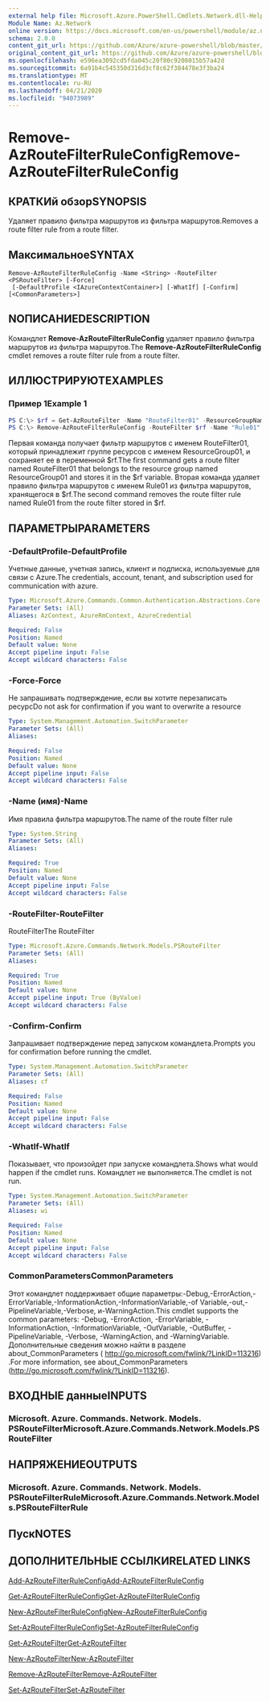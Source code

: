 ```yaml
---
external help file: Microsoft.Azure.PowerShell.Cmdlets.Network.dll-Help.xml
Module Name: Az.Network
online version: https://docs.microsoft.com/en-us/powershell/module/az.network/remove-azroutefilterruleconfig
schema: 2.0.0
content_git_url: https://github.com/Azure/azure-powershell/blob/master/src/Network/Network/help/Remove-AzRouteFilterRuleConfig.md
original_content_git_url: https://github.com/Azure/azure-powershell/blob/master/src/Network/Network/help/Remove-AzRouteFilterRuleConfig.md
ms.openlocfilehash: e596ea3092cd5fda045c20f80c9208015b57a42d
ms.sourcegitcommit: 6a91b4c545350d316d3cf8c62f384478e3f3ba24
ms.translationtype: MT
ms.contentlocale: ru-RU
ms.lasthandoff: 04/21/2020
ms.locfileid: "94073989"
---
```

# <span data-ttu-id="78b38-101">Remove-AzRouteFilterRuleConfig</span><span class="sxs-lookup"><span data-stu-id="78b38-101">Remove-AzRouteFilterRuleConfig</span></span>

## <span data-ttu-id="78b38-102">КРАТКИй обзор</span><span class="sxs-lookup"><span data-stu-id="78b38-102">SYNOPSIS</span></span>
<span data-ttu-id="78b38-103">Удаляет правило фильтра маршрутов из фильтра маршрутов.</span><span class="sxs-lookup"><span data-stu-id="78b38-103">Removes a route filter rule from a route filter.</span></span>

## <span data-ttu-id="78b38-104">Максимальное</span><span class="sxs-lookup"><span data-stu-id="78b38-104">SYNTAX</span></span>

```
Remove-AzRouteFilterRuleConfig -Name <String> -RouteFilter <PSRouteFilter> [-Force]
 [-DefaultProfile <IAzureContextContainer>] [-WhatIf] [-Confirm] [<CommonParameters>]
```

## <span data-ttu-id="78b38-105">NОПИСАНИЕ</span><span class="sxs-lookup"><span data-stu-id="78b38-105">DESCRIPTION</span></span>
<span data-ttu-id="78b38-106">Командлет **Remove-AzRouteFilterRuleConfig** удаляет правило фильтра маршрутов из фильтра маршрутов.</span><span class="sxs-lookup"><span data-stu-id="78b38-106">The **Remove-AzRouteFilterRuleConfig** cmdlet removes a route filter rule from a route filter.</span></span>

## <span data-ttu-id="78b38-107">ИЛЛЮСТРИРУЮТ</span><span class="sxs-lookup"><span data-stu-id="78b38-107">EXAMPLES</span></span>

### <span data-ttu-id="78b38-108">Пример 1</span><span class="sxs-lookup"><span data-stu-id="78b38-108">Example 1</span></span>
```powershell
PS C:\> $rf = Get-AzRouteFilter -Name "RouteFilter01" -ResourceGroupName "ResourceGroup01"
PS C:\> Remove-AzRouteFilterRuleConfig -RouteFilter $rf -Name "Rule01"
```

<span data-ttu-id="78b38-109">Первая команда получает фильтр маршрутов с именем RouteFilter01, который принадлежит группе ресурсов с именем ResourceGroup01, и сохраняет ее в переменной $rf.</span><span class="sxs-lookup"><span data-stu-id="78b38-109">The first command gets a route filter named RouteFilter01 that belongs to the resource group named ResourceGroup01 and stores it in the $rf variable.</span></span>
<span data-ttu-id="78b38-110">Вторая команда удаляет правило фильтра маршрутов с именем Rule01 из фильтра маршрутов, хранящегося в $rf.</span><span class="sxs-lookup"><span data-stu-id="78b38-110">The second command removes the route filter rule named Rule01 from the route filter stored in $rf.</span></span>

## <span data-ttu-id="78b38-111">ПАРАМЕТРЫ</span><span class="sxs-lookup"><span data-stu-id="78b38-111">PARAMETERS</span></span>

### <span data-ttu-id="78b38-112">-DefaultProfile</span><span class="sxs-lookup"><span data-stu-id="78b38-112">-DefaultProfile</span></span>
<span data-ttu-id="78b38-113">Учетные данные, учетная запись, клиент и подписка, используемые для связи с Azure.</span><span class="sxs-lookup"><span data-stu-id="78b38-113">The credentials, account, tenant, and subscription used for communication with azure.</span></span>

```yaml
Type: Microsoft.Azure.Commands.Common.Authentication.Abstractions.Core.IAzureContextContainer
Parameter Sets: (All)
Aliases: AzContext, AzureRmContext, AzureCredential

Required: False
Position: Named
Default value: None
Accept pipeline input: False
Accept wildcard characters: False
```

### <span data-ttu-id="78b38-114">-Force</span><span class="sxs-lookup"><span data-stu-id="78b38-114">-Force</span></span>
<span data-ttu-id="78b38-115">Не запрашивать подтверждение, если вы хотите перезаписать ресурс</span><span class="sxs-lookup"><span data-stu-id="78b38-115">Do not ask for confirmation if you want to overwrite a resource</span></span>

```yaml
Type: System.Management.Automation.SwitchParameter
Parameter Sets: (All)
Aliases:

Required: False
Position: Named
Default value: None
Accept pipeline input: False
Accept wildcard characters: False
```

### <span data-ttu-id="78b38-116">-Name (имя)</span><span class="sxs-lookup"><span data-stu-id="78b38-116">-Name</span></span>
<span data-ttu-id="78b38-117">Имя правила фильтра маршрутов.</span><span class="sxs-lookup"><span data-stu-id="78b38-117">The name of the route filter rule</span></span>

```yaml
Type: System.String
Parameter Sets: (All)
Aliases:

Required: True
Position: Named
Default value: None
Accept pipeline input: False
Accept wildcard characters: False
```

### <span data-ttu-id="78b38-118">-RouteFilter</span><span class="sxs-lookup"><span data-stu-id="78b38-118">-RouteFilter</span></span>
<span data-ttu-id="78b38-119">RouteFilter</span><span class="sxs-lookup"><span data-stu-id="78b38-119">The RouteFilter</span></span>

```yaml
Type: Microsoft.Azure.Commands.Network.Models.PSRouteFilter
Parameter Sets: (All)
Aliases:

Required: True
Position: Named
Default value: None
Accept pipeline input: True (ByValue)
Accept wildcard characters: False
```

### <span data-ttu-id="78b38-120">-Confirm</span><span class="sxs-lookup"><span data-stu-id="78b38-120">-Confirm</span></span>
<span data-ttu-id="78b38-121">Запрашивает подтверждение перед запуском командлета.</span><span class="sxs-lookup"><span data-stu-id="78b38-121">Prompts you for confirmation before running the cmdlet.</span></span>

```yaml
Type: System.Management.Automation.SwitchParameter
Parameter Sets: (All)
Aliases: cf

Required: False
Position: Named
Default value: None
Accept pipeline input: False
Accept wildcard characters: False
```

### <span data-ttu-id="78b38-122">-WhatIf</span><span class="sxs-lookup"><span data-stu-id="78b38-122">-WhatIf</span></span>
<span data-ttu-id="78b38-123">Показывает, что произойдет при запуске командлета.</span><span class="sxs-lookup"><span data-stu-id="78b38-123">Shows what would happen if the cmdlet runs.</span></span> <span data-ttu-id="78b38-124">Командлет не выполняется.</span><span class="sxs-lookup"><span data-stu-id="78b38-124">The cmdlet is not run.</span></span>

```yaml
Type: System.Management.Automation.SwitchParameter
Parameter Sets: (All)
Aliases: wi

Required: False
Position: Named
Default value: None
Accept pipeline input: False
Accept wildcard characters: False
```

### <span data-ttu-id="78b38-125">CommonParameters</span><span class="sxs-lookup"><span data-stu-id="78b38-125">CommonParameters</span></span>
<span data-ttu-id="78b38-126">Этот командлет поддерживает общие параметры:-Debug,-ErrorAction,-ErrorVariable,-InformationAction,-InformationVariable,-of Variable,-out,-PipelineVariable,-Verbose, и-WarningAction.</span><span class="sxs-lookup"><span data-stu-id="78b38-126">This cmdlet supports the common parameters: -Debug, -ErrorAction, -ErrorVariable, -InformationAction, -InformationVariable, -OutVariable, -OutBuffer, -PipelineVariable, -Verbose, -WarningAction, and -WarningVariable.</span></span> <span data-ttu-id="78b38-127">Дополнительные сведения можно найти в разделе about_CommonParameters ( http://go.microsoft.com/fwlink/?LinkID=113216) .</span><span class="sxs-lookup"><span data-stu-id="78b38-127">For more information, see about_CommonParameters (http://go.microsoft.com/fwlink/?LinkID=113216).</span></span>

## <span data-ttu-id="78b38-128">ВХОДНЫЕ данные</span><span class="sxs-lookup"><span data-stu-id="78b38-128">INPUTS</span></span>

### <span data-ttu-id="78b38-129">Microsoft. Azure. Commands. Network. Models. PSRouteFilter</span><span class="sxs-lookup"><span data-stu-id="78b38-129">Microsoft.Azure.Commands.Network.Models.PSRouteFilter</span></span>

## <span data-ttu-id="78b38-130">НАПРЯЖЕНИЕ</span><span class="sxs-lookup"><span data-stu-id="78b38-130">OUTPUTS</span></span>

### <span data-ttu-id="78b38-131">Microsoft. Azure. Commands. Network. Models. PSRouteFilterRule</span><span class="sxs-lookup"><span data-stu-id="78b38-131">Microsoft.Azure.Commands.Network.Models.PSRouteFilterRule</span></span>

## <span data-ttu-id="78b38-132">Пуск</span><span class="sxs-lookup"><span data-stu-id="78b38-132">NOTES</span></span>

## <span data-ttu-id="78b38-133">ДОПОЛНИТЕЛЬНЫЕ ССЫЛКИ</span><span class="sxs-lookup"><span data-stu-id="78b38-133">RELATED LINKS</span></span>

[<span data-ttu-id="78b38-134">Add-AzRouteFilterRuleConfig</span><span class="sxs-lookup"><span data-stu-id="78b38-134">Add-AzRouteFilterRuleConfig</span></span>](./Add-AzRouteFilterRuleConfig.md)

[<span data-ttu-id="78b38-135">Get-AzRouteFilterRuleConfig</span><span class="sxs-lookup"><span data-stu-id="78b38-135">Get-AzRouteFilterRuleConfig</span></span>](./Get-AzRouteFilterRuleConfig.md)

[<span data-ttu-id="78b38-136">New-AzRouteFilterRuleConfig</span><span class="sxs-lookup"><span data-stu-id="78b38-136">New-AzRouteFilterRuleConfig</span></span>](./New-AzRouteFilterRuleConfig.md)

[<span data-ttu-id="78b38-137">Set-AzRouteFilterRuleConfig</span><span class="sxs-lookup"><span data-stu-id="78b38-137">Set-AzRouteFilterRuleConfig</span></span>](./Set-AzRouteFilterRuleConfig.md)

[<span data-ttu-id="78b38-138">Get-AzRouteFilter</span><span class="sxs-lookup"><span data-stu-id="78b38-138">Get-AzRouteFilter</span></span>](./Get-AzRouteFilter.md)

[<span data-ttu-id="78b38-139">New-AzRouteFilter</span><span class="sxs-lookup"><span data-stu-id="78b38-139">New-AzRouteFilter</span></span>](./New-AzRouteFilter.md)

[<span data-ttu-id="78b38-140">Remove-AzRouteFilter</span><span class="sxs-lookup"><span data-stu-id="78b38-140">Remove-AzRouteFilter</span></span>](./Remove-AzRouteFilter.md)

[<span data-ttu-id="78b38-141">Set-AzRouteFilter</span><span class="sxs-lookup"><span data-stu-id="78b38-141">Set-AzRouteFilter</span></span>](./Set-AzRouteFilter.md)
